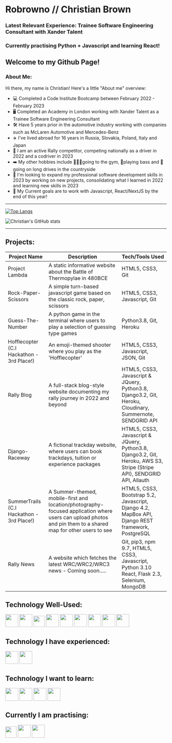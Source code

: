 # Robrowno // Christian Brown

### Latest Relevant Experience: Trainee Software Engineering Consultant with Xander Talent

### Currently practising Python + Javascript and learning React!


Welcome to my Github Page!
----
### About Me:

Hi there, my name is Christian! Here's a little "About me" overview:
  - 💻 Completed a Code Institute Bootcamp between February 2022 - February 2023
  - 🖥️ Completed an Academy in London working with Xander Talent as a Trainee Software Engineering Consultant
  - 🛠️ Have 5 years prior in the automotive industry working with companies such as McLaren Automotive and Mercedes-Benz
  - ✈️ I've lived abroad for 16 years in Russia, Slovakia, Poland, Italy and Japan
  - 🏁 I am an active Rally competitor, competing nationally as a driver in 2022 and a codriver in 2023
  - ➡️ My other hobbies include 🏋🏻‍♂️going to the gym, 🎸playing bass and 🚗going on long drives in the countryside
  - 🎯 I'm looking to expand my professional software development skills in 2023 by working on new projects, consolidating what I learned in 2022 and learning new skills in 2023
  - 🎯 My Current goals are to work with Javascript, React/NextJS by the end of this year!
 
----

[![Top Langs](https://github-readme-stats.vercel.app/api/top-langs/?username=Robrowno&layout=compact)](https://github.com/anuraghazra/github-readme-stats)

![Christian's GitHub stats](https://github-readme-stats.vercel.app/api?username=Robrowno&show_icons=true&theme=radical)

----

## Projects:

| Project Name  	| Description  	| Tech/Tools Used  	|
|---	            |---	          |---	              |
| Project Lambda  | A static informative website about the Battle of Thermopylae in 480BCE | HTML5, CSS3, Git  	|
| Rock-Paper-Scissors  | A simple turn-based javascript game based on the classic rock, paper, scissors  	| HTML5, CSS3, Javascript, Git  	|
| Guess-The-Number  | A python game in the terminal where users to play a selection of guessing type games   | Python3.8, Git, Heroku  	|
| Hofflecopter (C.I Hackathon - 3rd Place!)	| An emoji-themed shooter where you play as the 'Hofflecopter'   	| HTML5, CSS3, Javascript, JSON, Git   	|
| Rally Blog  | A full-stack blog-style website documenting my rally journey in 2022 and beyond 	| HTML5, CSS3, Javascript & JQuery, Python3.8, Django3.2, Git, Heroku, Cloudinary, Summernote, SENDGRID API  	|
| Django-Raceway  | A fictional trackday website, where users can book trackdays, tuition or experience packages 	| HTML5, CSS3, Javascript & JQuery, Python3.8, Django3.2, Git, Heroku, AWS S3, Stripe (Stripe API), SENDGRID API, Allauth 	|
| SummerTrails (C.I Hackathon - 3rd Place!)| A Summer-themed, mobile-first and location/photography-focused application where users can upload photos and pin them to a shared map for other users to see| HTML5, CSS3, Bootstrap 5.2, Javascript, Django 4.2, MapBox API, Django REST framework, PostgreSQL |
|Rally News| A website which fetches the latest WRC/WRC2/WRC3 news - Coming soon.....| Git, pip3, npm 9.7, HTML5, CSS3, Javascript, Python 3.10 React, Flask 2.3, Selenium, MongoDB|

## Technology Well-Used:

<div style="display:inline-block">
 <img src="https://cdn.jsdelivr.net/gh/devicons/devicon/icons/html5/html5-original-wordmark.svg" height=40px/>
 <img src="https://cdn.jsdelivr.net/gh/devicons/devicon/icons/css3/css3-original-wordmark.svg" height=40px/>
 <img src="https://cdn.jsdelivr.net/gh/devicons/devicon/icons/javascript/javascript-original.svg" height=35px/>
 <img src="https://cdn.jsdelivr.net/gh/devicons/devicon/icons/python/python-original-wordmark.svg" height=40px/>
 <img src="https://cdn.jsdelivr.net/gh/devicons/devicon/icons/jquery/jquery-original-wordmark.svg" height=40px/>
 <img src="https://cdn.jsdelivr.net/gh/devicons/devicon/icons/bootstrap/bootstrap-original-wordmark.svg" height=40px/>
 <img src="https://cdn.jsdelivr.net/gh/devicons/devicon/icons/django/django-plain-wordmark.svg" height=40px/>
 <img src="https://cdn.jsdelivr.net/gh/devicons/devicon/icons/heroku/heroku-plain-wordmark.svg" height=40px/>
 <img src="https://cdn.jsdelivr.net/gh/devicons/devicon/icons/git/git-original-wordmark.svg" height=40px/>
 
</div>

## Technology I have experienced:
<div style="display:inline-block">
 <img src="https://cdn.jsdelivr.net/gh/devicons/devicon/icons/nodejs/nodejs-original-wordmark.svg" height=40px/>
<img src="https://cdn.jsdelivr.net/gh/devicons/devicon/icons/react/react-original-wordmark.svg" height=40px/>
 
 </div>
 
## Technology I want to learn:
<div style="display:inline-block">
 <img src="https://cdn.jsdelivr.net/gh/devicons/devicon/icons/java/java-original-wordmark.svg" height=40px/>
<img src="https://cdn.jsdelivr.net/gh/devicons/devicon/icons/angularjs/angularjs-original.svg" height=40px/>
<img src="https://cdn.jsdelivr.net/gh/devicons/devicon/icons/typescript/typescript-original.svg" height=40px/>
<img src="https://cdn.jsdelivr.net/gh/devicons/devicon/icons/nextjs/nextjs-original.svg" height=40px/>
          
 </div>
 
 ## Currently I am practising:
 
 <div style="display:inline-block">

<img src="https://cdn.jsdelivr.net/gh/devicons/devicon/icons/javascript/javascript-original.svg" height=35px/>
 
 <img src="https://cdn.jsdelivr.net/gh/devicons/devicon/icons/python/python-original-wordmark.svg" height=40px/>
 
 <img src="https://cdn.jsdelivr.net/gh/devicons/devicon/icons/react/react-original-wordmark.svg" height=40px/>
          
 </div>
